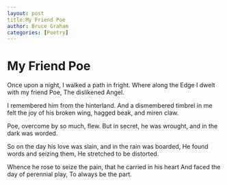 ```yaml
---
layout: post 
title:My Friend Poe
author: Bruce Graham
categories: [Poetry]
---
```


# My Friend Poe

Once upon a night, 
I walked a path in fright.
Where along the Edge I dwelt
with my friend Poe,
The dislikened Angel.

I remembered him from the hinterland.
And a dismembered timbrel in me felt 
the joy 
of his broken wing, 
hagged beak, 
and miren claw.

Poe, overcome by so much, flew.
But in secret, he was wrought,
and in the dark was worded.

So on the day his love was slain,
and in the rain was boarded,
He found words and seizing them,
He stretched to be distorted.

Whence he rose to seize the pain,
that he carried in his heart
And faced the day of perennial play,
To always be the part.


